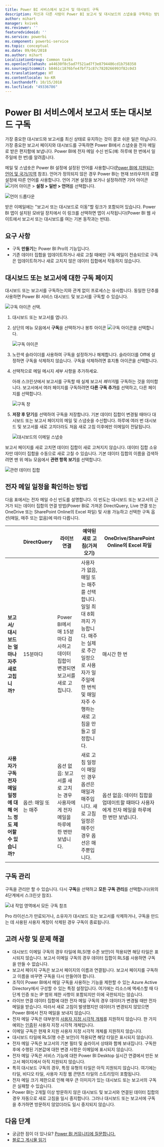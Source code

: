 ```yaml
---
title: Power BI 서비스에서 보고서 및 대시보드 구독
description: 자신과 다른 사람이 Power BI 보고서 및 대시보드의 스냅숏을 구독하는 방법에 대해 알아보세요.
author: mihart
manager: kvivek
ms.reviewer: ''
featuredvideoid: ''
ms.service: powerbi
ms.component: powerbi-service
ms.topic: conceptual
ms.date: 09/04/2018
ms.author: mihart
LocalizationGroup: Common tasks
ms.openlocfilehash: a44630f8c5ad7f521ad7f3e8794486cd1b758358
ms.sourcegitcommit: b8461c1876bfe47bf71c87c7820266993f82c0d3
ms.translationtype: HT
ms.contentlocale: ko-KR
ms.lasthandoff: 10/15/2018
ms.locfileid: "49336786"
---
```

# <a name="subscribe-to-a-report-or-dashboard-in-power-bi-service"></a>Power BI 서비스에서 보고서 또는 대시보드 구독 
가장 중요한 대시보드와 보고서를 최신 상태로 유지하는 것이 결코 쉬운 일은 아닙니다. 가장 중요한 보고서 페이지와 대시보드를 구독하면 Power BI에서 스냅숏을 전자 메일로 받은 편지함에 보냅니다. Power BI에 전자 메일 수신 빈도(예: 하루에 한 번에서 일주일에 한 번)를 알려줍니다. 

메일 및 스냅숏은 Power BI 설정에 설정된 언어를 사용합니다([Power BI에 지원되는 언어 및 국가/지역](../supported-languages-countries-regions.md) 참조). 언어가 정의되지 않은 경우 Power BI는 현재 브라우저의 로캘 설정에 따른 언어를 사용합니다. 언어 기본 설정을 보거나 설정하려면 기어 아이콘 ![기어 아이콘](./media/end-user-subscribe/power-bi-settings-icon.png) > **설정 > 일반 > 언어**를 선택합니다. 

![언어 드롭다운](./media/end-user-subscribe/power-bi-language.png)

받은 이메일에는 "보고서 또는 대시보드로 이동"할 링크가 포함되어 있습니다. Power BI 앱이 설치된 모바일 장치에서 이 링크를 선택하면 앱이 시작됩니다(Power BI 웹 사이트에서 보고서 또는 대시보드를 여는 기본 동작과는 반대).


## <a name="requirements"></a>요구 사항
- 구독 **만들기**는 Power BI Pro의 기능입니다. 
- 기존 데이터 집합을 업데이트하거나 새로 고칠 때에만 구독 메일이 전송되므로 구독은 업데이트하거나 새로 고치지 않은 데이터 집합에서 작동하지 않습니다.

## <a name="subscribe-to-a-dashboard-or-a-report-page"></a>대시보드 또는 보고서에 대한 구독 페이지
대시보드 또는 보고서를 구독하는지와 관계 없이 프로세스는 유사합니다. 동일한 단추를 사용하면 Power BI 서비스 대시보드 및 보고서를 구독할 수 있습니다.
 
![구독 아이콘 선택](./media/end-user-subscribe/power-bi-subscribe-orientation.png).

1. 대시보드 또는 보고서를 엽니다.
2. 상단의 메뉴 모음에서 **구독**을 선택하거나 봉투 아이콘 ![구독 아이콘](./media/end-user-subscribe/power-bi-icon-envelope.png)을 선택합니다.
   
   ![구독 아이콘](./media/end-user-subscribe/power-bi-subscribe-icon.png)

3. 노란색 슬라이더를 사용하여 구독을 설정하거나 해제합니다.  슬라이더를 Off에 설정하면 구독을 삭제하지 않습니다. 구독을 삭제하려면 휴지통 아이콘을 선택합니다.

4. 선택적으로 메일 메시지 세부 사항을 추가하세요. 

    아래 스크린샷에서 보고서를 구독할 때 실제 보고서 *페이지*를 구독하는 것을 의미합니다.  보고서에서 여러 페이지를 구독하려면 **다른 구독 추가**를 선택하고, 다른 페이지를 선택합니다. 
      
   ![구독 창](./media/end-user-subscribe/power-bi-emails.png)

5. **저장 후 닫기**를 선택하여 구독을 저장합니다. 기본 데이터 집합이 변경될 때마다 대시보드 또는 보고서 페이지의 메일 및 스냅숏을 수신합니다. 하루에 여러 번 대시보드 및 보고서를 새로 고치더라도 처음 새로 고침 이후에만 이메일이 전달됩니다.  
   
   ![대시보드의 이메일 스냅숏](./media/end-user-subscribe/power-bi-dashboard-email-new.jpg)
   
보고서 페이지를 새로 고치면 데이터 집합이 새로 고쳐지지 않습니다. 데이터 집합 소유자만 데이터 집합을 수동으로 새로 고칠 수 있습니다. 기본 데이터 집합의 이름을 검색하려면 맨 위 메뉴 모음에서 **관련 항목 보기**를 선택합니다.
   
![관련 데이터 집합](./media/end-user-subscribe/power-bi-view-related-screen.png)

## <a name="how-the-email-schedule-is-determined"></a>전자 메일 일정을 확인하는 방법
다음 표에서는 전자 메일 수신 빈도를 설명합니다. 이 빈도는 대시보드 또는 보고서의 근거가 되는 데이터 집합의 연결 방법(Power BI로 가져온 DirectQuery, Live 연결 또는 OneDrive 또는 SharePoint Online의 Excel 파일) 및 사용 가능하고 선택한 구독 옵션(매일, 매주 또는 없음)에 따라 다릅니다.

|  | **DirectQuery** | **라이브 연결** | **예약된 새로 고침(가져오기)** | **OneDrive/SharePoint Online의 Excel 파일** |
| --- | --- | --- | --- | --- |
| **보고서/대시보드는 얼마나 자주 새로 고칩니까?** |15분마다 |Power BI에서 매 15분마다 검사하고 데이터 집합이 변경되면 보고서를 새로 고칩니다. |사용자가 없음, 매일 또는 매주를 선택합니다. 일일 최대 8회까지 가능합니다. 매주는 실제로 주간 일정으로 사용자가 일주일에 한 번씩 및 매일 자주 수행하는 새로 고침을 만들고 설정합니다. |매시간 한 번 |
| **사용자가 구독 전자 메일 일정에 대해 어느 정도 제어할 수 있습니까?** |옵션: 매일 또는 매주 |옵션 없음: 보고서를 새로 고치는 경우 사용자에게 전자 메일을 하루에 한 번만 보냅니다. |새로 고침 일정이 매일인 경우 옵션은 매일과 매주입니다.  새로 고침 일정은 매주인 경우 옵션은 매주뿐입니다. |옵션 없음: 데이터 집합을 업데이트할 때마다 사용자에게 전자 메일을 하루에 한 번만 보냅니다. |

## <a name="manage-your-subscriptions"></a>구독 관리
구독을 관리만 할 수 있습니다. 다시 **구독**을 선택하고 **모든 구독 관리**를 선택합니다(위의 4단계에서 스크린샷 참조). 

![내 작업 영역에서 모든 구독 참조](./media/end-user-subscribe/power-bi-subscriptions.png)

Pro 라이선스가 만료되거나, 소유자가 대시보드 또는 보고서를 삭제하거나, 구독을 만드는 데 사용된 사용자 계정이 삭제된 경우 구독이 종료됩니다.

## <a name="considerations-and-troubleshooting"></a>고려 사항 및 문제 해결
* 대시보드 이메일 구독의 경우 타일에 RLS(행 수준 보안)이 적용되면 해당 타일은 표시되지 않습니다.  보고서 이메일 구독의 경우 데이터 집합이 RLS를 사용하면 구독을 만들 수 없습니다.
* 보고서 페이지 구독은 보고서 페이지의 이름과 연결됩니다. 보고서 페이지를 구독하고 이름을 바꾸면 구독을 다시 만들어야 합니다.
* 조직이 Power BI에서 메일 구독을 사용하는 기능을 제한할 수 있는 Azure Active Directory에서 구성할 수 있는 특정 설정입니다.  여기에는 리소스에 액세스할 때 다단계 인증 또는 IP 범위 제한 사항이 포함되지만 이에 국한되지는 않습니다.
* 라이브 연결 데이터 집합에 대한 전자 메일 구독의 경우 데이터가 변경될 때만 전자 메일을 받습니다. 따라서 새로 고침이 발생했지만 데이터가 변경되지 않았으면 Power BI에서 전자 메일을 보내지 않습니다.
* 전자 메일 구독은 대부분의 [사용자 지정 시각적 개체](../power-bi-custom-visuals.md)를 지원하지 않습니다.  한 가지 예외는 [인증](../power-bi-custom-visuals-certified.md)된 사용자 지정 시각적 개체입니다.  
* 이메일 구독은 현재 R 지원 사용자 지정 시각적 개체를 지원하지 않습니다.  
* 대시보드 타일에 RLS(행 수준 보안)이 적용되면 해당 타일은 표시되지 않습니다.
* 전자 메일 구독은 보고서의 기본 필터 및 슬라이서 상태와 함께 보내집니다. 구독한 후에 수행된 기본값에 대한 변경 사항은 이메일에 표시되지 않습니다.    
* 전자 메일 구독은 서비스 기능에 대한 Power BI Desktop 실시간 연결에서 만든 보고서 페이지에서 아직 지원되지 않습니다.  
* 특히 대시보드 구독의 경우, 특정 유형의 타일은 아직 지원되지 않습니다.  여기에는 타일, 비디오 타일, 사용자 지정 웹 콘텐츠 타일의 스트리밍이 포함됩니다.     
* 전자 메일 크기 제한으로 인해 매우 큰 이미지가 있는 대시보드 또는 보고서의 구독은 실패할 수 있습니다.    
* Power BI는 2개월 이상 방문하지 않은 대시보드 및 보고서와 연결된 데이터 집합의 경우 자동으로 새로 고침을 일시 중지합니다.  그러나 대시보드 또는 보고서에 구독을 추가하면 방문하지 않았더라도 일시 중지되지 않습니다.    

## <a name="next-steps"></a>다음 단계
* 궁금한 점이 더 있나요? [Power BI 커뮤니티에 질문합니다.](http://community.powerbi.com/)    
* [블로그 게시물 읽기](https://powerbi.microsoft.com/blog/introducing-dashboard-email-subscriptions-a-360-degree-view-of-your-business-in-your-inbox-every-day/)

